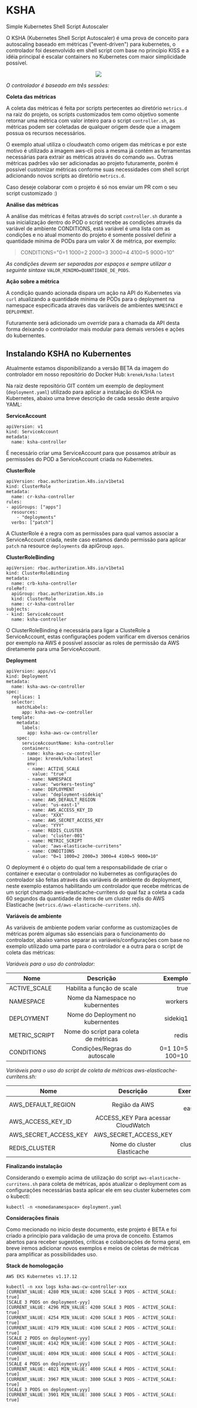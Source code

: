 # KSHA
Simple Kubernetes Shell Script Autoscaler

O KSHA (Kubernetes Shell Script Autoscaler) é uma prova de conceito para autoscaling baseado em métricas ("event-driven") para kubernetes, o controlador foi desenvolvido em shell script com base no princípio KISS e a idéia principal é escalar containers no Kubernetes com maior simplicidade possível.

<p align="center">
<img src="https://user-images.githubusercontent.com/4332906/113637428-f2315e00-964a-11eb-9016-ebd39d73cb6c.png">
</p>

*O controlador é baseado em três sessões:*

**Coleta das métricas**

A coleta das métricas é feita por scripts pertecentes ao diretório `metrics.d` na raiz do projeto, os scripts customizados tem como objetivo somente retornar uma métrica com valor inteiro para o script `controller.sh`, as métricas podem ser coletadas de qualquer origem desde que a imagem possua os recursos necessários.

O exemplo atual utiliza o cloudwatch como origem das métricas e por este motivo é utilizado a imagem aws-cli pois a mesma já contém as ferramentas necessárias para extrair as métricas através do comando `aws`. Outras métricas padrões vão ser adicionadas ao projeto futuramente, porém é possível customizar métricas conforme suas necessidades com shell script adicionando novos scripts ao diretório `metrics.d`.

Caso deseje colaborar com o projeto é só nos enviar um PR com o seu script customizado :)


**Análise das métricas**

A análise das métricas é feitas através do script `controller.sh` durante a sua inicialização dentro do POD o script recebe as condições através da variável de ambiente CONDITIONS, está variável é uma lista com as condições e no atual momento do projeto é somente possível definir a quantidade mínima de PODs para um valor X de métrica, por exemplo:
> CONDITIONS="0=1 1000=2 2000=3 3000=4 4100=5 9000=10"

*As condições devem ser separadas por espaços e sempre utilizar a seguinte sintaxe* `VALOR_MINIMO=QUANTIDADE_DE_PODS`.


**Ação sobre a métrica**

A condição quando acionada dispara um ação na API do Kubernetes via `curl` atualizando a quantidade mínima de PODs para o deployment na namespace especificada através das variáveis de ambientes `NAMESPACE` e `DEPLOYMENT`.

Futuramente será adicionado um *override* para a chamada da API desta forma deixando o controlador mais modular para demais versões e ações do kubernentes.


## Instalando KSHA no Kubernentes
Atualmente estamos disponibilizando a versão BETA da imagem do controlador em nosso repositório do Docker Hub: `krenek/ksha:latest`

Na raiz deste repositório GIT contém um exemplo de deployment (`deployment.yaml`) utilizado para aplicar a instalação do KSHA no Kubernetes, abaixo uma breve descrição de cada sessão deste arquivo YAML:

**ServiceAccount**

```
apiVersion: v1
kind: ServiceAccount
metadata:
  name: ksha-controller
```

É necessário criar uma ServiceAccount para que possamos atribuir as permissões do POD a ServiceAccount criada no Kubernetes.

**ClusterRole**
```
apiVersion: rbac.authorization.k8s.io/v1beta1
kind: ClusterRole
metadata:
  name: cr-ksha-controller
rules:
- apiGroups: ["apps"]
  resources:
    - "deployments"
  verbs: ["patch"]
```

A ClusterRole é a regra com as permissões para qual vamos associar a ServiceAccount criada, neste caso estamos dando permissão para aplicar `patch` na resource `deployments` da apiGroup `apps`.

**ClusterRoleBinding**

```
apiVersion: rbac.authorization.k8s.io/v1beta1
kind: ClusterRoleBinding
metadata:
  name: crb-ksha-controller
roleRef:
  apiGroup: rbac.authorization.k8s.io
  kind: ClusterRole
  name: cr-ksha-controller
subjects:
- kind: ServiceAccount
  name: ksha-controller
```

O ClusterRoleBinding é necessária para ligar a ClusteRole a ServiceAccount, estas configurações podem varificar em diversos cenários por exemplo na AWS é possível associar as roles de permissão da AWS diretamente para uma ServiceAccount.

**Deployment**

```
apiVersion: apps/v1
kind: Deployment
metadata:
  name: ksha-aws-cw-controller
spec:
  replicas: 1
  selector:
    matchLabels:
      app: ksha-aws-cw-controller
  template:
    metadata:
      labels:
        app: ksha-aws-cw-controller
    spec:
      serviceAccountName: ksha-controller
      containers:
      - name: ksha-aws-cw-controller
        image: krenek/ksha:latest
        env:
        - name: ACTIVE_SCALE
          value: "true"
        - name: NAMESPACE
          value: "workers-testing"
        - name: DEPLOYMENT
          value: "deployment-sidekiq"
        - name: AWS_DEFAULT_REGION
          value: "us-east-1"
        - name: AWS_ACCESS_KEY_ID
          value: "XXX"
        - name: AWS_SECRET_ACCESS_KEY
          value: "YYY"
        - name: REDIS_CLUSTER
          value: "cluster-001"
        - name: METRIC_SCRIPT
          value: "aws-elasticache-curritens" 
        - name: CONDITIONS
          value: "0=1 1000=2 2000=3 3000=4 4100=5 9000=10"
```
O deployment é o objeto do qual tem a responsabilidade de criar o container e executar o controlador no kubernetes as configurações do controlador são feitas através das variáveis de ambiente do deployment, neste exemplo estamos habilitando um controlador que recebe métricas de um script chamado aws-elasticache-curritens do qual faz a coleta a cada 60 segundos da quantidade de items de um cluster redis do AWS Elasticache (`metrics.d/aws-elasticache-curritens.sh`).

**Variáveis de ambiente**

As variáveis de ambiente podem variar conforme as customizações de métricas porém algumas são essenciais para o funcionamento do controlador, abaixo vamos separar as variáveis/configurações com base no exemplo utilizado uma parte para o controlador e a outra para o script de coleta das métricas:

*Variáveis para o uso do controlador:*

| Nome          | Descrição                              | Exemplo         |
| --------------|:--------------------------------------:| ---------------:|
| ACTIVE_SCALE  | Habilita a função de scale             | true            |
| NAMESPACE     | Nome da Namespace no kubernentes       | workers         |
| DEPLOYMENT    | Nome do Deployment no kubernentes      | sidekiq1        |
| METRIC_SCRIPT | Nome do script para coleta de métricas | redis           |
| CONDITIONS    | Condições/Regras do autoscale          | 0=1 10=5 100=10 |

*Variáveis para o uso do script de coleta de métricas aws-elasticache-curritens.sh:*

| Nome                  | Descrição                          | Exemplo     |
| ----------------------|:----------------------------------:| -----------:|
| AWS_DEFAULT_REGION    | Região da AWS                      | us-east-1   |
| AWS_ACCESS_KEY_ID     | ACCESS_KEY Para acessar CloudWatch | XYZ         |
| AWS_SECRET_ACCESS_KEY | AWS_SECRET_ACCESS_KEY              | XYZ         |
| REDIS_CLUSTER         | Nome do cluster Elasticache        | cluster-001 |

**Finalizando instalação**

Considerando o exemplo acima de utilização do script `aws-elasticache-curritens.sh` para coleta de métricas, após atualizar o deployment com as configurações necessárias basta aplicar ele em seu cluster kubernetes com o kubectl:

`kubectl -n <nomedanamespace> deployment.yaml`

**Considerações finais**

Como mecionado no inicio deste documento, este projeto é BETA e foi criado a princípio para validação de uma prova de conceito.
Estamos abertos para receber sugestões, críticas e colaborações de forma geral, em breve iremos adicionar novos exemplos e meios de coletas de métricas para amplificar as possibilidades uso.

**Stack de homologação**

`AWS EKS Kubernetes v1.17.12`

```
kubectl -n xxx logs ksha-aws-cw-controller-xxx
[CURRENT_VALUE: 4280 MIN_VALUE: 4200 SCALE 3 PODS - ACTIVE_SCALE: true]
[SCALE 3 PODS on deployment-yyy]
[CURRENT_VALUE: 4296 MIN_VALUE: 4200 SCALE 3 PODS - ACTIVE_SCALE: true]
[CURRENT_VALUE: 4254 MIN_VALUE: 4200 SCALE 3 PODS - ACTIVE_SCALE: true]
[CURRENT_VALUE: 4179 MIN_VALUE: 4100 SCALE 2 PODS - ACTIVE_SCALE: true]
[SCALE 2 PODS on deployment-yyy]
[CURRENT_VALUE: 4142 MIN_VALUE: 4100 SCALE 2 PODS - ACTIVE_SCALE: true]
[CURRENT_VALUE: 4094 MIN_VALUE: 4000 SCALE 4 PODS - ACTIVE_SCALE: true]
[SCALE 4 PODS on deployment-yyy]
[CURRENT_VALUE: 4021 MIN_VALUE: 4000 SCALE 4 PODS - ACTIVE_SCALE: true]
[CURRENT_VALUE: 3967 MIN_VALUE: 3800 SCALE 3 PODS - ACTIVE_SCALE: true]
[SCALE 3 PODS on deployment-yyy]
[CURRENT_VALUE: 3901 MIN_VALUE: 3800 SCALE 3 PODS - ACTIVE_SCALE: true]
```
